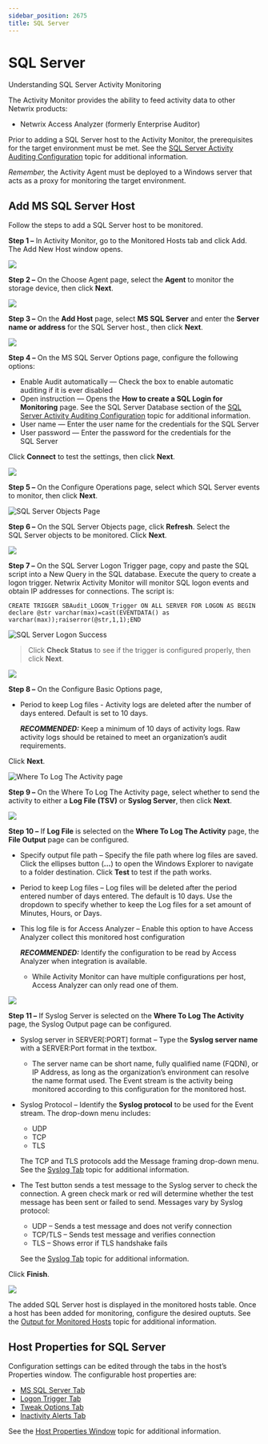 ```yaml
---
sidebar_position: 2675
title: SQL Server
---
```


# SQL Server

Understanding SQL Server Activity Monitoring

The Activity Monitor provides the ability to feed activity data to other Netwrix products:

* Netwrix Access Analyzer (formerly Enterprise Auditor)

Prior to adding a SQL Server host to the Activity Monitor, the prerequisites for the target environment must be met. See the [SQL Server Activity Auditing Configuration](../../../../Config/SQLServer/Activity "SQL Server Activity Auditing Configuration") topic for additional information.

*Remember,* the Activity Agent must be deployed to a Windows server that acts as a proxy for monitoring the target environment.

## Add MS SQL Server Host

Follow the steps to add a SQL Server host to be monitored.

**Step 1 –** In Activity Monitor, go to the Monitored Hosts tab and click Add. The Add New Host window opens.

![](../../../../../../../static/images/ActivityMonitor_8.0/Content/Resources/Images/ActivityMonitor/AddHost/ChooseAgent.png)

**Step 2 –** On the Choose Agent page, select the **Agent** to monitor the storage device, then click **Next**.

![](../../../../../../../static/images/ActivityMonitor_8.0/Content/Resources/Images/ActivityMonitor/AddHost/MSSQLHost/AddHost.png)

**Step 3 –** On the **Add Host** page, select **MS SQL Server** and enter the **Server name or address** for the SQL Server host., then click **Next**.

![](../../../../../../../static/images/ActivityMonitor_8.0/Content/Resources/Images/ActivityMonitor/AddHost/MSSQLHost/MSSQLServerOptionsPage.png)

**Step 4 –** On the MS SQL Server Options page, configure the following options:

* Enable Audit automatically — Check the box to enable automatic auditing if it is ever disabled
* Open instruction — Opens the **How to create a SQL Login for Monitoring** page. See the SQL Server Database section of the [SQL Server Activity Auditing Configuration](../../../../Config/SQLServer/Activity "SQL Server Activity Auditing Configuration") topic for additional information.
* User name — Enter the user name for the credentials for the SQL Server
* User password — Enter the password for the credentials for the SQL Server

Click **Connect** to test the settings, then click **Next**.

![](../../../../../../../static/images/ActivityMonitor_8.0/Content/Resources/Images/ActivityMonitor/AddHost/MSSQLHost/ConfigureOperations.png)

**Step 5 –** On the Configure Operations page, select which SQL Server events to monitor, then click **Next**.

![SQL Server Objects Page](../../../../../../../static/images/ActivityMonitor_8.0/Content/Resources/Images/ActivityMonitor/AddHost/MSSQLHost/SQLServerObjects.png "SQL Server Objects Page")

**Step 6 –** On the SQL Server Objects page, click **Refresh**. Select the SQL Server objects to be monitored. Click **Next**.

![](../../../../../../../static/images/ActivityMonitor_8.0/Content/Resources/Images/ActivityMonitor/AddHost/MSSQLHost/SQLServerLogonTriggerPage.png)

**Step 7 –** On the SQL Server Logon Trigger page, copy and paste the SQL script into a New Query in the SQL database. Execute the query to create a logon trigger. Netwrix Activity Monitor will monitor SQL logon events and obtain IP addresses for connections. The script is:

```
CREATE TRIGGER SBAudit_LOGON_Trigger ON ALL SERVER FOR LOGON AS BEGIN declare @str varchar(max)=cast(EVENTDATA() as varchar(max));raiserror(@str,1,1);END
```
![SQL Server Logon Success](../../../../../../../static/images/ActivityMonitor_8.0/Content/Resources/Images/ActivityMonitor/AddHost/MSSQLHost/SQLServerLogonTriggerSuccess.png "SQL Server Logon Success")

> Click **Check Status** to see if the trigger is configured properly, then click **Next**.

![](../../../../../../../static/images/ActivityMonitor_8.0/Content/Resources/Images/ActivityMonitor/AddHost/MSSQLHost/ConfigureBasicOptions.png)

**Step 8 –** On the Configure Basic Options page,

* Period to keep Log files - Activity logs are deleted after the number of days entered. Default is set to 10 days.

  ***RECOMMENDED:*** Keep a minimum of 10 days of activity logs. Raw activity logs should be retained to meet an organization’s audit requirements.

Click **Next**.

![Where To Log The Activity page](../../../../../../../static/images/ActivityMonitor_8.0/Content/Resources/Images/ActivityMonitor/AddHost/WhereToLogGeneric.png "Where To Log The Activity page")

**Step 9 –** On the Where To Log The Activity page, select whether to send the activity to either a **Log File (TSV)** or **Syslog Server**, then click **Next**.

![](../../../../../../../static/images/ActivityMonitor_8.0/Content/Resources/Images/ActivityMonitor/AddHost/MSSQLHost/FileOutput.png)

**Step 10 –** If **Log File** is selected on the **Where To Log The Activity** page, the **File Output** page can be configured.

* Specify output file path – Specify the file path where log files are saved. Click the ellipses button (**...**) to open the Windows Explorer to navigate to a folder destination. Click **Test** to test if the path works.
* Period to keep Log files – Log files will be deleted after the period entered number of days entered. The default is 10 days. Use the dropdown to specify whether to keep the Log files for a set amount of Minutes, Hours, or Days.
* This log file is for Access Analyzer – Enable this option to have Access Analyzer collect this monitored host configuration

  ***RECOMMENDED:*** Identify the configuration to be read by Access Analyzer when integration is available.

  * While Activity Monitor can have multiple configurations per host, Access Analyzer can only read one of them.

![](../../../../../../../static/images/ActivityMonitor_8.0/Content/Resources/Images/ActivityMonitor/AddHost/MSSQLHost/SyslogOutput.png)

**Step 11 –** If Syslog Server is selected on the **Where To Log The Activity** page, the Syslog Output page can be configured.

* Syslog server in SERVER[:PORT] format – Type the **Syslog server name** with a SERVER:Port format in the textbox.
  * The server name can be short name, fully qualified name (FQDN), or IP Address, as long as the organization’s environment can resolve the name format used. The Event stream is the activity being monitored according to this configuration for the monitored host.
* Syslog Protocol – Identify the **Syslog protocol** to be used for the Event stream. The drop-down menu includes:
  * UDP
  * TCP
  * TLS

  The TCP and TLS protocols add the Message framing drop-down menu. See the [Syslog Tab](../../Outputs/Syslog "Syslog Tab") topic for additional information.
* The Test button sends a test message to the Syslog server to check the connection. A green check mark or red will determine whether the test message has been sent or failed to send. Messages vary by Syslog protocol:
  * UDP – Sends a test message and does not verify connection
  * TCP/TLS – Sends test message and verifies connection
  * TLS – Shows error if TLS handshake fails

  See the [Syslog Tab](../../Outputs/Syslog "Syslog Tab") topic for additional information.

Click **Finish**.

![](../../../../../../../static/images/ActivityMonitor_8.0/Content/Resources/Images/ActivityMonitor/AddHost/MSSQLHost/ActivityMonitorSQLServerHost.png)

The added SQL Server host is displayed in the monitored hosts table. Once a host has been added for monitoring, configure the desired ouptuts. See the [Output for Monitored Hosts](../Output "Output for Monitored Hosts") topic for additional information.

## Host Properties for SQL Server

Configuration settings can be edited through the tabs in the host’s Properties window. The configurable host properties are:

* [MS SQL Server Tab](../Properties/MSSQLServer "MS SQL Server Tab")
* [Logon Trigger Tab](../Properties/LogonTrigger "Logon Trigger Tab")
* [Tweak Options Tab](../Properties/TweakOptions "Tweak Options Tab")
* [Inactivity Alerts Tab](../Properties/InactivityAlerts "Inactivity Alerts Tab")

See the [Host Properties Window](../Properties/Overview "Host Properties Window") topic for additional information.